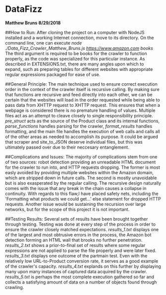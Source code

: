 # DataFizz
**Matthew Bruns** 
**8/29/2018**

##How to Run:
After cloning the project on a computer with NodeJS installed and a working Internet connection, move to its directory. On the command line, one can execute
*node ./Data_Fizz_Crawler_Matthew_Bruns.js https://www.amazon.com books*
The third argument is required to be books for the crawler to function properly, as the code was specialized for this particular instance. As described in EXTENSIONS.txt, there are many angles upon which to expand, such as preparing tables for different websites with appropriate regular expressions packaged for ease of use.

##General Principle:
The main technique used to ensure correct execution order in the context of the crawler itself is recursive calling. By making sure that functions are recursive and feed directly into each other, we can be certain that the websites will load in the order requested while being able to pass data from XHTTP request to XHTTP request. This ensures that when a webpage is considered there is no premature handling of values.
Multiple files act as an attempt to cleave closely to single responsibility principle. *pre_struct* acts as the source of the Product class and its internal functions, *parse_functions* handles parsing for the crawler, *format_results* handles formatting, and the main file handles the execution of web calls and calls all of the other areas as needed to accomplish its purpose. It could be argued that scraper and site_to_JSON deserve individual files, but this was ultimately passed over due to their neccesary entanglement.

##Complications and Issues:
The majority of complications stem from one of two sources: robot detection providing an unreadable HTML document for the crawler to run into, and HTTP requests dropping. The former is most easly avoided by providing multiple websites within the Amazon domain, which are stripped down in future calls. The second is mostly unavoidable but is also exasperated by the regular calling. 
The recursive design naturally comes with the issue that any break in the chain causes a collapse in continuity. With regards to this flaw,I have placed safety nets, including the 'Formatting what products we could get...' else statement for dropped HTTP requests. Another issue would be sustaining the recursion over large networks, but for the scope of this project it is not important.

##Testing Results:
Several sets of results have been brought together through testing. Testing was done at every step of the process in order to ensure the crawler closely matched expectations. *results_1.txt* displays one of the largest and most obtrusive errors in the process, the Amazon bot detection forming an HTML wall that brooks no further penetration. *results_2.txt* shows a prior-to-final set of results where some regular expressions are not applied to parse the file properly and were later fixed. *results_3.txt* displays one outcome of the partmain test. Even with the relatively low URL-to-Product conversion rate, it serves as a good example of the crawler's capacity. *results_4.txt* explands on this further by displaying many upon many instances of captured data acquired by the crawler. *results_5.txt* is perhaps the most complete execution gathered so far and collects a satisfying amount of data on a number of objects found through crawling.